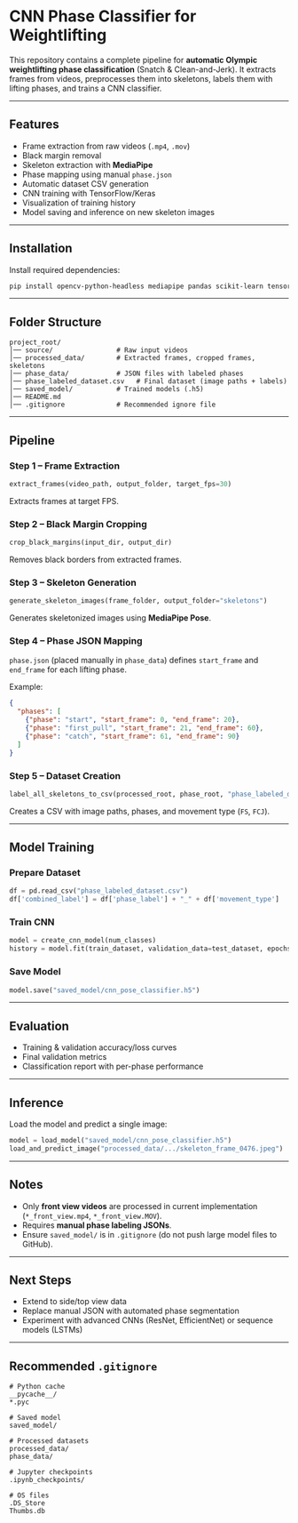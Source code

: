 # CNN Phase Classifier for Weightlifting

This repository contains a complete pipeline for **automatic Olympic weightlifting phase classification** (Snatch & Clean-and-Jerk). It extracts frames from videos, preprocesses them into skeletons, labels them with lifting phases, and trains a CNN classifier.

---

## Features

- Frame extraction from raw videos (`.mp4`, `.mov`)
- Black margin removal
- Skeleton extraction with **MediaPipe**
- Phase mapping using manual `phase.json`
- Automatic dataset CSV generation
- CNN training with TensorFlow/Keras
- Visualization of training history
- Model saving and inference on new skeleton images

---

## Installation

Install required dependencies:

```bash
pip install opencv-python-headless mediapipe pandas scikit-learn tensorflow matplotlib
```

---

## Folder Structure

```
project_root/
│── source/                # Raw input videos
│── processed_data/        # Extracted frames, cropped frames, skeletons
│── phase_data/            # JSON files with labeled phases
│── phase_labeled_dataset.csv   # Final dataset (image paths + labels)
│── saved_model/           # Trained models (.h5)
│── README.md
│── .gitignore             # Recommended ignore file
```

---

## Pipeline

### Step 1 – Frame Extraction

```python
extract_frames(video_path, output_folder, target_fps=30)
```
Extracts frames at target FPS.

### Step 2 – Black Margin Cropping

```python
crop_black_margins(input_dir, output_dir)
```
Removes black borders from extracted frames.

### Step 3 – Skeleton Generation

```python
generate_skeleton_images(frame_folder, output_folder="skeletons")
```
Generates skeletonized images using **MediaPipe Pose**.

### Step 4 – Phase JSON Mapping

`phase.json` (placed manually in `phase_data`) defines `start_frame` and `end_frame` for each lifting phase.

Example:

```json
{
  "phases": [
    {"phase": "start", "start_frame": 0, "end_frame": 20},
    {"phase": "first_pull", "start_frame": 21, "end_frame": 60},
    {"phase": "catch", "start_frame": 61, "end_frame": 90}
  ]
}
```

### Step 5 – Dataset Creation

```python
label_all_skeletons_to_csv(processed_root, phase_root, "phase_labeled_dataset.csv")
```
Creates a CSV with image paths, phases, and movement type (`FS`, `FCJ`).

---

## Model Training

### Prepare Dataset

```python
df = pd.read_csv("phase_labeled_dataset.csv")
df['combined_label'] = df['phase_label'] + "_" + df['movement_type']
```

### Train CNN

```python
model = create_cnn_model(num_classes)
history = model.fit(train_dataset, validation_data=test_dataset, epochs=15)
```

### Save Model

```python
model.save("saved_model/cnn_pose_classifier.h5")
```

---

## Evaluation

- Training & validation accuracy/loss curves
- Final validation metrics
- Classification report with per-phase performance

---

## Inference

Load the model and predict a single image:

```python
model = load_model("saved_model/cnn_pose_classifier.h5")
load_and_predict_image("processed_data/.../skeleton_frame_0476.jpeg")
```

---

## Notes

- Only **front view videos** are processed in current implementation (`*_front_view.mp4`, `*_front_view.MOV`).
- Requires **manual phase labeling JSONs**.
- Ensure `saved_model/` is in `.gitignore` (do not push large model files to GitHub).

---

## Next Steps

- Extend to side/top view data
- Replace manual JSON with automated phase segmentation
- Experiment with advanced CNNs (ResNet, EfficientNet) or sequence models (LSTMs)

---

## Recommended `.gitignore`

```
# Python cache
__pycache__/
*.pyc

# Saved model
saved_model/

# Processed datasets
processed_data/
phase_data/

# Jupyter checkpoints
.ipynb_checkpoints/

# OS files
.DS_Store
Thumbs.db
```

